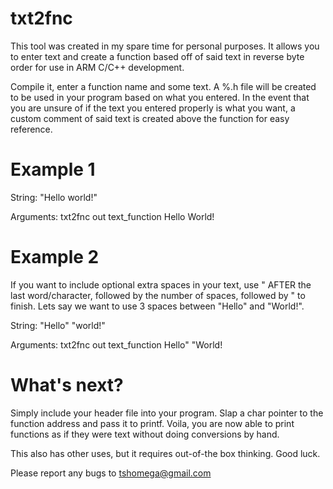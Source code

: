 txt2fnc
=======
This tool was created in my spare time for personal purposes. It allows you to enter text and create a function based off of said text in 
reverse byte order for use in ARM C/C++ development.

Compile it, enter a function name and some text. A %.h file will be created to be used in your program based on what you entered. In the event
that you are unsure of if the text you entered properly is what you want, a custom comment of said text is created above the function for easy
reference.

Example 1
=========
String: "Hello world!"

Arguments: txt2fnc out text_function Hello World!

Example 2
=========
If you want to include optional extra spaces in your text, use " AFTER the last word/character, followed by the number of spaces, followed by " to finish.
Lets say we want to use 3 spaces between "Hello" and "World!".

String: "Hello"   "world!"

Arguments: txt2fnc out text_function Hello"   "World!

What's next?
============
Simply include your header file into your program. Slap a char pointer to the function address and pass it to printf. Voila, you are now able to print functions as if they were text without doing conversions by hand.

This also has other uses, but it requires out-of-the box thinking. Good luck.


Please report any bugs to tshomega@gmail.com
